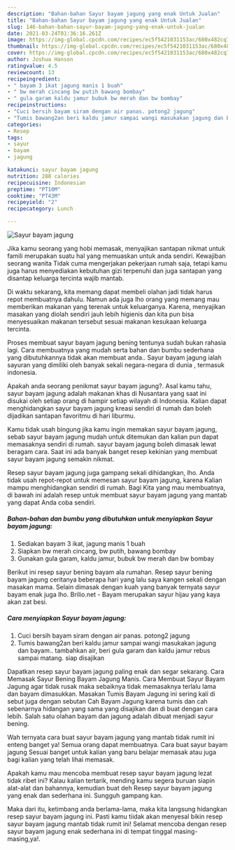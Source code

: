 ```yaml
---
description: "Bahan-bahan Sayur bayam jagung yang enak Untuk Jualan"
title: "Bahan-bahan Sayur bayam jagung yang enak Untuk Jualan"
slug: 146-bahan-bahan-sayur-bayam-jagung-yang-enak-untuk-jualan
date: 2021-03-24T01:36:16.261Z
image: https://img-global.cpcdn.com/recipes/ec5f5421031153ac/680x482cq70/sayur-bayam-jagung-foto-resep-utama.jpg
thumbnail: https://img-global.cpcdn.com/recipes/ec5f5421031153ac/680x482cq70/sayur-bayam-jagung-foto-resep-utama.jpg
cover: https://img-global.cpcdn.com/recipes/ec5f5421031153ac/680x482cq70/sayur-bayam-jagung-foto-resep-utama.jpg
author: Joshua Hanson
ratingvalue: 4.5
reviewcount: 13
recipeingredient:
- " bayam 3 ikat jagung manis 1 buah"
- " bw merah cincang bw putih bawang bombay"
- " gula garam kaldu jamur bubuk bw merah dan bw bombay"
recipeinstructions:
- "Cuci bersih bayam siram dengan air panas. potong2 jagung"
- "Tumis bawang2an beri kaldu jamur sampai wangi masukakan jagung dan bayam.. tambahkan air, beri gula garam dan kaldu jamur rebus sampai matang. siap disajikan"
categories:
- Resep
tags:
- sayur
- bayam
- jagung

katakunci: sayur bayam jagung 
nutrition: 288 calories
recipecuisine: Indonesian
preptime: "PT10M"
cooktime: "PT43M"
recipeyield: "2"
recipecategory: Lunch

---
```



![Sayur bayam jagung](https://img-global.cpcdn.com/recipes/ec5f5421031153ac/680x482cq70/sayur-bayam-jagung-foto-resep-utama.jpg)

Jika kamu seorang yang hobi memasak, menyajikan santapan nikmat untuk famili merupakan suatu hal yang memuaskan untuk anda sendiri. Kewajiban seorang  wanita Tidak cuma mengerjakan pekerjaan rumah saja, tetapi kamu juga harus menyediakan kebutuhan gizi terpenuhi dan juga santapan yang disantap keluarga tercinta wajib mantab.

Di waktu  sekarang, kita memang dapat membeli olahan jadi tidak harus repot membuatnya dahulu. Namun ada juga lho orang yang memang mau memberikan makanan yang terenak untuk keluarganya. Karena, menyajikan masakan yang diolah sendiri jauh lebih higienis dan kita pun bisa menyesuaikan makanan tersebut sesuai makanan kesukaan keluarga tercinta. 

Proses membuat sayur bayam jagung bening tentunya sudah bukan rahasia lagi. Cara membuatnya yang mudah serta bahan dan bumbu sederhana yang dibutuhkannya tidak akan membuat anda.. Sayur bayam jagung ialah sayuran yang dimiliki oleh banyak sekali negara-negara di dunia , termasuk indonesia.

Apakah anda seorang penikmat sayur bayam jagung?. Asal kamu tahu, sayur bayam jagung adalah makanan khas di Nusantara yang saat ini disukai oleh setiap orang di hampir setiap wilayah di Indonesia. Kalian dapat menghidangkan sayur bayam jagung kreasi sendiri di rumah dan boleh dijadikan santapan favoritmu di hari liburmu.

Kamu tidak usah bingung jika kamu ingin memakan sayur bayam jagung, sebab sayur bayam jagung mudah untuk ditemukan dan kalian pun dapat memasaknya sendiri di rumah. sayur bayam jagung boleh dimasak lewat beragam cara. Saat ini ada banyak banget resep kekinian yang membuat sayur bayam jagung semakin nikmat.

Resep sayur bayam jagung juga gampang sekali dihidangkan, lho. Anda tidak usah repot-repot untuk memesan sayur bayam jagung, karena Kalian mampu menghidangkan sendiri di rumah. Bagi Kita yang mau membuatnya, di bawah ini adalah resep untuk membuat sayur bayam jagung yang mantab yang dapat Anda coba sendiri.

<!--inarticleads1-->

##### Bahan-bahan dan bumbu yang dibutuhkan untuk menyiapkan Sayur bayam jagung:

1. Sediakan  bayam 3 ikat, jagung manis 1 buah
1. Siapkan  bw merah cincang, bw putih, bawang bombay
1. Gunakan  gula garam, kaldu jamur, bubuk bw merah dan bw bombay


Berikut ini resep sayur bening bayam ala rumahan. Resep sayur bening bayam jagung ceritanya beberapa hari yang lalu saya kangen sekali dengan masakan mama. Selain dimasak dengan kuah yang banyak ternyata sayur bayam enak juga lho. Brilio.net - Bayam merupakan sayur hijau yang kaya akan zat besi. 

<!--inarticleads2-->

##### Cara menyiapkan Sayur bayam jagung:

1. Cuci bersih bayam siram dengan air panas. potong2 jagung
1. Tumis bawang2an beri kaldu jamur sampai wangi masukakan jagung dan bayam.. tambahkan air, beri gula garam dan kaldu jamur rebus sampai matang. siap disajikan


Dapatkan resep sayur bayam jagung paling enak dan segar sekarang. Cara Memasak Sayur Bening Bayam Jagung Manis. Cara Membuat Sayur Bayam Jagung agar tidak rusak maka sebaiknya tidak memasaknya terlalu lama dan bayam dimasukkan. Masakan Tumis Bayam Jagung ini sering kali di sebut juga dengan sebutan Cah Bayam Jagung karena tumis dan cah sebenarnya hidangan yang sama yang disajikan dan di buat dengan cara lebih. Salah satu olahan bayam dan jagung adalah dibuat menjadi sayur bening. 

Wah ternyata cara buat sayur bayam jagung yang mantab tidak rumit ini enteng banget ya! Semua orang dapat membuatnya. Cara buat sayur bayam jagung Sesuai banget untuk kalian yang baru belajar memasak atau juga bagi kalian yang telah lihai memasak.

Apakah kamu mau mencoba membuat resep sayur bayam jagung lezat tidak ribet ini? Kalau kalian tertarik, mending kamu segera buruan siapin alat-alat dan bahannya, kemudian buat deh Resep sayur bayam jagung yang enak dan sederhana ini. Sungguh gampang kan. 

Maka dari itu, ketimbang anda berlama-lama, maka kita langsung hidangkan resep sayur bayam jagung ini. Pasti kamu tiidak akan menyesal bikin resep sayur bayam jagung mantab tidak rumit ini! Selamat mencoba dengan resep sayur bayam jagung enak sederhana ini di tempat tinggal masing-masing,ya!.

